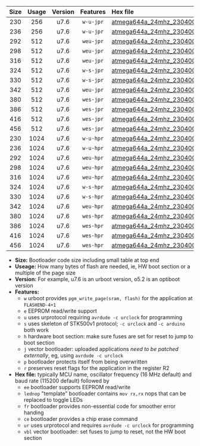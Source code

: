 |Size|Usage|Version|Features|Hex file|
|:-:|:-:|:-:|:-:|:--|
|230|256|u7.6|`w-u-jpr`|[atmega644a_24mhz_230400bps_ur_vbl.hex](https://raw.githubusercontent.com/stefanrueger/urboot/main/atmega644a_24mhz_230400bps_ur_vbl.hex)|
|236|256|u7.6|`w-u-jpr`|[atmega644a_24mhz_230400bps_lednop_ur_vbl.hex](https://raw.githubusercontent.com/stefanrueger/urboot/main/atmega644a_24mhz_230400bps_lednop_ur_vbl.hex)|
|292|512|u7.6|`weu-jpr`|[atmega644a_24mhz_230400bps_ee_ur_vbl.hex](https://raw.githubusercontent.com/stefanrueger/urboot/main/atmega644a_24mhz_230400bps_ee_ur_vbl.hex)|
|298|512|u7.6|`weu-jpr`|[atmega644a_24mhz_230400bps_ee_lednop_ur_vbl.hex](https://raw.githubusercontent.com/stefanrueger/urboot/main/atmega644a_24mhz_230400bps_ee_lednop_ur_vbl.hex)|
|316|512|u7.6|`weu-jpr`|[atmega644a_24mhz_230400bps_ee_lednop_fr_ur_vbl.hex](https://raw.githubusercontent.com/stefanrueger/urboot/main/atmega644a_24mhz_230400bps_ee_lednop_fr_ur_vbl.hex)|
|324|512|u7.6|`w-s-jpr`|[atmega644a_24mhz_230400bps_vbl.hex](https://raw.githubusercontent.com/stefanrueger/urboot/main/atmega644a_24mhz_230400bps_vbl.hex)|
|330|512|u7.6|`w-s-jpr`|[atmega644a_24mhz_230400bps_lednop_vbl.hex](https://raw.githubusercontent.com/stefanrueger/urboot/main/atmega644a_24mhz_230400bps_lednop_vbl.hex)|
|342|512|u7.6|`weu-jpr`|[atmega644a_24mhz_230400bps_ee_lednop_fr_ce_ur_vbl.hex](https://raw.githubusercontent.com/stefanrueger/urboot/main/atmega644a_24mhz_230400bps_ee_lednop_fr_ce_ur_vbl.hex)|
|380|512|u7.6|`wes-jpr`|[atmega644a_24mhz_230400bps_ee_vbl.hex](https://raw.githubusercontent.com/stefanrueger/urboot/main/atmega644a_24mhz_230400bps_ee_vbl.hex)|
|386|512|u7.6|`wes-jpr`|[atmega644a_24mhz_230400bps_ee_lednop_vbl.hex](https://raw.githubusercontent.com/stefanrueger/urboot/main/atmega644a_24mhz_230400bps_ee_lednop_vbl.hex)|
|416|512|u7.6|`wes-jpr`|[atmega644a_24mhz_230400bps_ee_lednop_fr_vbl.hex](https://raw.githubusercontent.com/stefanrueger/urboot/main/atmega644a_24mhz_230400bps_ee_lednop_fr_vbl.hex)|
|456|512|u7.6|`wes-jpr`|[atmega644a_24mhz_230400bps_ee_lednop_fr_ce_vbl.hex](https://raw.githubusercontent.com/stefanrueger/urboot/main/atmega644a_24mhz_230400bps_ee_lednop_fr_ce_vbl.hex)|
|230|1024|u7.6|`w-u-hpr`|[atmega644a_24mhz_230400bps_ur.hex](https://raw.githubusercontent.com/stefanrueger/urboot/main/atmega644a_24mhz_230400bps_ur.hex)|
|236|1024|u7.6|`w-u-hpr`|[atmega644a_24mhz_230400bps_lednop_ur.hex](https://raw.githubusercontent.com/stefanrueger/urboot/main/atmega644a_24mhz_230400bps_lednop_ur.hex)|
|292|1024|u7.6|`weu-hpr`|[atmega644a_24mhz_230400bps_ee_ur.hex](https://raw.githubusercontent.com/stefanrueger/urboot/main/atmega644a_24mhz_230400bps_ee_ur.hex)|
|298|1024|u7.6|`weu-hpr`|[atmega644a_24mhz_230400bps_ee_lednop_ur.hex](https://raw.githubusercontent.com/stefanrueger/urboot/main/atmega644a_24mhz_230400bps_ee_lednop_ur.hex)|
|316|1024|u7.6|`weu-hpr`|[atmega644a_24mhz_230400bps_ee_lednop_fr_ur.hex](https://raw.githubusercontent.com/stefanrueger/urboot/main/atmega644a_24mhz_230400bps_ee_lednop_fr_ur.hex)|
|324|1024|u7.6|`w-s-hpr`|[atmega644a_24mhz_230400bps.hex](https://raw.githubusercontent.com/stefanrueger/urboot/main/atmega644a_24mhz_230400bps.hex)|
|330|1024|u7.6|`w-s-hpr`|[atmega644a_24mhz_230400bps_lednop.hex](https://raw.githubusercontent.com/stefanrueger/urboot/main/atmega644a_24mhz_230400bps_lednop.hex)|
|342|1024|u7.6|`weu-hpr`|[atmega644a_24mhz_230400bps_ee_lednop_fr_ce_ur.hex](https://raw.githubusercontent.com/stefanrueger/urboot/main/atmega644a_24mhz_230400bps_ee_lednop_fr_ce_ur.hex)|
|380|1024|u7.6|`wes-hpr`|[atmega644a_24mhz_230400bps_ee.hex](https://raw.githubusercontent.com/stefanrueger/urboot/main/atmega644a_24mhz_230400bps_ee.hex)|
|386|1024|u7.6|`wes-hpr`|[atmega644a_24mhz_230400bps_ee_lednop.hex](https://raw.githubusercontent.com/stefanrueger/urboot/main/atmega644a_24mhz_230400bps_ee_lednop.hex)|
|416|1024|u7.6|`wes-hpr`|[atmega644a_24mhz_230400bps_ee_lednop_fr.hex](https://raw.githubusercontent.com/stefanrueger/urboot/main/atmega644a_24mhz_230400bps_ee_lednop_fr.hex)|
|456|1024|u7.6|`wes-hpr`|[atmega644a_24mhz_230400bps_ee_lednop_fr_ce.hex](https://raw.githubusercontent.com/stefanrueger/urboot/main/atmega644a_24mhz_230400bps_ee_lednop_fr_ce.hex)|

- **Size:** Bootloader code size including small table at top end
- **Useage:** How many bytes of flash are needed, ie, HW boot section or a multiple of the page size
- **Version:** For example, u7.6 is an urboot version, o5.2 is an optiboot version
- **Features:**
  + `w` urboot provides `pgm_write_page(sram, flash)` for the application at `FLASHEND-4+1`
  + `e` EEPROM read/write support
  + `u` uses urprotocol requiring `avrdude -c urclock` for programming
  + `s` uses skeleton of STK500v1 protocol; `-c urclock` and `-c arduino` both work
  + `h` hardware boot section: make sure fuses are set for reset to jump to boot section
  + `j` vector bootloader: uploaded applications *need to be patched externally*, eg, using `avrdude -c urclock`
  + `p` bootloader protects itself from being overwritten
  + `r` preserves reset flags for the application in the register R2
- **Hex file:** typically MCU name, oscillator frequency (16 MHz default) and baud rate (115200 default) followed by
  + `ee` bootloader supports EEPROM read/write
  + `lednop` "template" bootloader contains `mov rx,rx` nops that can be replaced to toggle LEDs
  + `fr` bootloader provides non-essential code for smoother error handing
  + `ce` bootloader provides a chip erase command
  + `ur` uses urprotocol and requires `avrdude -c urclock` for programming
  + `vbl` vector bootloader: set fuses to jump to reset, not the HW boot section
